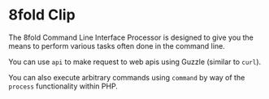 # 8fold Clip

The 8fold Command Line Interface Processor is designed to give you the means to perform various tasks often done in the command line.

You can use `api` to make request to web apis using Guzzle (similar to `curl`).

You can also execute arbitrary commands using `command` by way of the `process` functionality within PHP.
